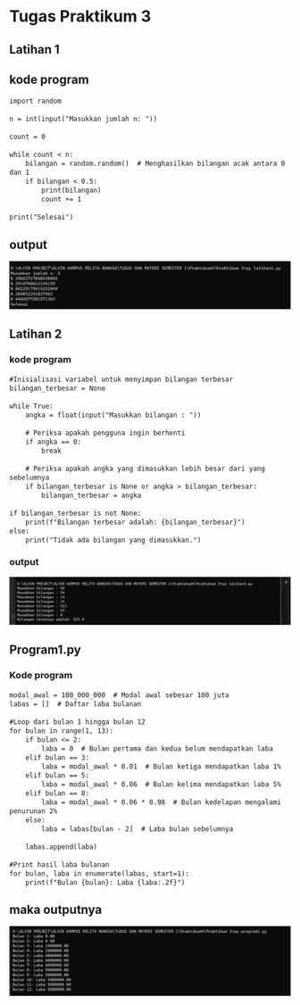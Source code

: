 # Tugas Praktikum 3

## Latihan 1

## kode program

``````
import random

n = int(input("Masukkan jumlah n: "))

count = 0

while count < n:
    bilangan = random.random()  # Menghasilkan bilangan acak antara 0 dan 1
    if bilangan < 0.5:
        print(bilangan)
        count += 1

print("Selesai")
``````

## output

![Alt text](image.png)


## Latihan  2
### kode program

``````
#Inisialisasi variabel untuk menyimpan bilangan terbesar
bilangan_terbesar = None

while True:
    angka = float(input("Masukkan bilangan : "))

    # Periksa apakah pengguna ingin berhenti
    if angka == 0:
        break

    # Periksa apakah angka yang dimasukkan lebih besar dari yang sebelumnya
    if bilangan_terbesar is None or angka > bilangan_terbesar:
        bilangan_terbesar = angka

if bilangan_terbesar is not None:
    print(f"Bilangan terbesar adalah: {bilangan_terbesar}")
else:
    print("Tidak ada bilangan yang dimasukkan.")
``````

### output 

![Alt text](image-1.png)

## Program1.py

### Kode program

``````
modal_awal = 100_000_000  # Modal awal sebesar 100 juta
labas = []  # Daftar laba bulanan

#Loop dari bulan 1 hingga bulan 12
for bulan in range(1, 13):
    if bulan <= 2:
        laba = 0  # Bulan pertama dan kedua belum mendapatkan laba
    elif bulan == 3:
        laba = modal_awal * 0.01  # Bulan ketiga mendapatkan laba 1%
    elif bulan == 5:
        laba = modal_awal * 0.06  # Bulan kelima mendapatkan laba 5%
    elif bulan == 8:
        laba = modal_awal * 0.06 * 0.98  # Bulan kedelapan mengalami penurunan 2%
    else:
        laba = labas[bulan - 2]  # Laba bulan sebelumnya

    labas.append(laba)

#Print hasil laba bulanan
for bulan, laba in enumerate(labas, start=1):
    print(f"Bulan {bulan}: Laba {laba:.2f}")
``````

## maka outputnya 

![Alt text](image-2.png)

